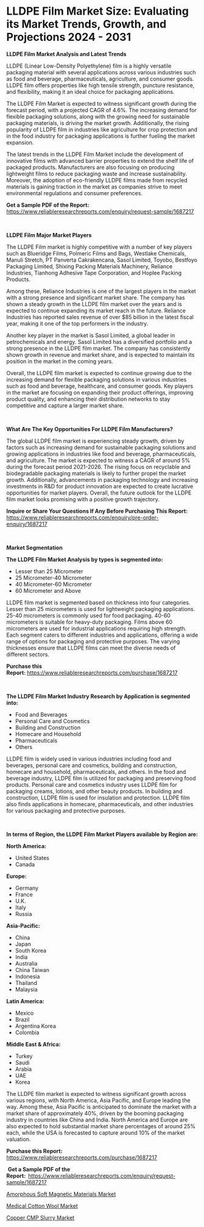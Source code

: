 <p><h1>LLDPE Film Market Size: Evaluating its Market Trends, Growth, and Projections 2024 - 2031</h1></p><p><strong>LLDPE Film Market Analysis and Latest Trends</strong></p>
<p><p>LLDPE (Linear Low-Density Polyethylene) film is a highly versatile packaging material with several applications across various industries such as food and beverage, pharmaceuticals, agriculture, and consumer goods. LLDPE film offers properties like high tensile strength, puncture resistance, and flexibility, making it an ideal choice for packaging applications.</p><p>The LLDPE Film Market is expected to witness significant growth during the forecast period, with a projected CAGR of 4.6%. The increasing demand for flexible packaging solutions, along with the growing need for sustainable packaging materials, is driving the market growth. Additionally, the rising popularity of LLDPE film in industries like agriculture for crop protection and in the food industry for packaging applications is further fueling the market expansion.</p><p>The latest trends in the LLDPE Film Market include the development of innovative films with advanced barrier properties to extend the shelf life of packaged products. Manufacturers are also focusing on producing lightweight films to reduce packaging waste and increase sustainability. Moreover, the adoption of eco-friendly LLDPE films made from recycled materials is gaining traction in the market as companies strive to meet environmental regulations and consumer preferences.</p></p>
<p><strong>Get a Sample PDF of the Report:&nbsp;</strong> <a href="https://www.reliableresearchreports.com/enquiry/request-sample/1687217">https://www.reliableresearchreports.com/enquiry/request-sample/1687217</a></p>
<p>&nbsp;</p>
<p><strong>LLDPE Film Major Market Players</strong></p>
<p><p>The LLDPE Film market is highly competitive with a number of key players such as Blueridge Films, Polmeric Films and Bags, Westlake Chemicals, Manuli Stretch, PT Panverta Cakrakencana, Sasol Limited, Toyobo, Bestfoyo Packaging Limited, Shixing Packing Materials Machinery, Reliance Industries, Tianhong Adhesive Tape Corporation, and Hoplee Packing Products.</p><p>Among these, Reliance Industries is one of the largest players in the market with a strong presence and significant market share. The company has shown a steady growth in the LLDPE film market over the years and is expected to continue expanding its market reach in the future. Reliance Industries has reported sales revenue of over $85 billion in the latest fiscal year, making it one of the top performers in the industry.</p><p>Another key player in the market is Sasol Limited, a global leader in petrochemicals and energy. Sasol Limited has a diversified portfolio and a strong presence in the LLDPE film market. The company has consistently shown growth in revenue and market share, and is expected to maintain its position in the market in the coming years.</p><p>Overall, the LLDPE film market is expected to continue growing due to the increasing demand for flexible packaging solutions in various industries such as food and beverage, healthcare, and consumer goods. Key players in the market are focusing on expanding their product offerings, improving product quality, and enhancing their distribution networks to stay competitive and capture a larger market share.</p></p>
<p>&nbsp;</p>
<p><strong>What Are The Key Opportunities For LLDPE Film Manufacturers?</strong></p>
<p><p>The global LLDPE film market is experiencing steady growth, driven by factors such as increasing demand for sustainable packaging solutions and growing applications in industries like food and beverage, pharmaceuticals, and agriculture. The market is expected to witness a CAGR of around 5% during the forecast period 2021-2026. The rising focus on recyclable and biodegradable packaging materials is likely to further propel the market growth. Additionally, advancements in packaging technology and increasing investments in R&D for product innovation are expected to create lucrative opportunities for market players. Overall, the future outlook for the LLDPE film market looks promising with a positive growth trajectory.</p></p>
<p><strong>Inquire or Share Your Questions If Any Before Purchasing This Report:</strong> <a href="https://www.reliableresearchreports.com/enquiry/pre-order-enquiry/1687217">https://www.reliableresearchreports.com/enquiry/pre-order-enquiry/1687217</a></p>
<p>&nbsp;</p>
<p><strong>Market Segmentation</strong></p>
<p><strong>The LLDPE Film Market Analysis by types is segmented into:</strong></p>
<p><ul><li>Lesser than 25 Micrometer</li><li>25 Micrometer-40 Micrometer</li><li>40 Micrometer-60 Micrometer</li><li>60 Micrometer and Above</li></ul></p>
<p><p>LLDPE film market is segmented based on thickness into four categories. Lesser than 25 micrometers is used for lightweight packaging applications. 25-40 micrometers is commonly used for food packaging. 40-60 micrometers is suitable for heavy-duty packaging. Films above 60 micrometers are used for industrial applications requiring high strength. Each segment caters to different industries and applications, offering a wide range of options for packaging and protective purposes. The varying thicknesses ensure that LLDPE films can meet the diverse needs of different sectors.</p></p>
<p><strong>Purchase this Report:&nbsp;</strong><a href="https://www.reliableresearchreports.com/purchase/1687217">https://www.reliableresearchreports.com/purchase/1687217</a></p>
<p>&nbsp;</p>
<p><strong>The LLDPE Film Market Industry Research by Application is segmented into:</strong></p>
<p><ul><li>Food and Beverages</li><li>Personal Care and Cosmetics</li><li>Building and Construction</li><li>Homecare and Household</li><li>Pharmaceuticals</li><li>Others</li></ul></p>
<p><p>LLDPE film is widely used in various industries including food and beverages, personal care and cosmetics, building and construction, homecare and household, pharmaceuticals, and others. In the food and beverage industry, LLDPE film is utilized for packaging and preserving food products. Personal care and cosmetics industry uses LLDPE film for packaging creams, lotions, and other beauty products. In building and construction, LLDPE film is used for insulation and protection. LLDPE film also finds applications in homecare, pharmaceuticals, and other industries for various packaging and protective purposes.</p></p>
<p>&nbsp;</p>
<p><strong>In terms of Region, the LLDPE Film Market Players available by Region are:</strong></p>
<p>
    <p> <strong> North America: </strong>
        <ul>
            <li>United States</li>
            <li>Canada</li>
        </ul>
        </p> 
    <p> <strong> Europe: </strong>
        <ul>
            <li>Germany</li>
            <li>France</li>
            <li>U.K.</li>
            <li>Italy</li>
            <li>Russia</li>
        </ul>
        </p> 
    <p> <strong> Asia-Pacific: </strong>
        <ul>
            <li>China</li>
            <li>Japan</li>
            <li>South Korea</li>
            <li>India</li>
            <li>Australia</li>
            <li>China Taiwan</li>
            <li>Indonesia</li>
            <li>Thailand</li>
            <li>Malaysia</li>
        </ul>
        </p> 
    <p> <strong> Latin America: </strong>
        <ul>
            <li>Mexico</li>
            <li>Brazil</li>
            <li>Argentina Korea</li>
            <li>Colombia</li>
        </ul>
        </p> 
    <p> <strong> Middle East & Africa: </strong>
        <ul>
            <li>Turkey</li>
            <li>Saudi</li>
            <li>Arabia</li>
            <li>UAE</li>
            <li>Korea</li>
        </ul>
    </p>
    </p>
<p><p>The LLDPE film market is expected to witness significant growth across various regions, with North America, Asia Pacific, and Europe leading the way. Among these, Asia Pacific is anticipated to dominate the market with a market share of approximately 40%, driven by the booming packaging industry in countries like China and India. North America and Europe are also expected to hold substantial market share percentages of around 25% each, while the USA is forecasted to capture around 10% of the market valuation.</p></p>
<p><strong>Purchase this Report: </strong><a href="https://www.reliableresearchreports.com/purchase/1687217">https://www.reliableresearchreports.com/purchase/1687217</a></p>
<p>&nbsp;<strong>Get a Sample PDF of the Report:&nbsp;&nbsp;</strong><a href="https://www.reliableresearchreports.com/enquiry/request-sample/1687217">https://www.reliableresearchreports.com/enquiry/request-sample/1687217</a></p>
<p><strong></strong></p>
<p><p><a href="https://github.com/beatblasta/Market-Research-Report-List-2/blob/main/amorphous-soft-magnetic-materials-market.md">Amorphous Soft Magnetic Materials Market</a></p><p><a href="https://github.com/angelajermaine/Market-Research-Report-List-2/blob/main/medical-cotton-wool-market.md">Medical Cotton Wool Market</a></p><p><a href="https://github.com/shotows/Market-Research-Report-List-1/blob/main/copper-cmp-slurry-market.md">Copper CMP Slurry Market</a></p></p>